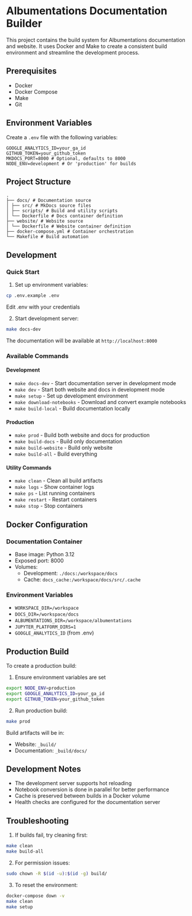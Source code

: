 # Albumentations Documentation Builder

This project contains the build system for Albumentations documentation and website. It uses Docker and Make to create a consistent build environment and streamline the development process.

## Prerequisites

- Docker
- Docker Compose
- Make
- Git

## Environment Variables

Create a `.env` file with the following variables:

```env
GOOGLE_ANALYTICS_ID=your_ga_id
GITHUB_TOKEN=your_github_token
MKDOCS_PORT=8000 # Optional, defaults to 8000
NODE_ENV=development # Or 'production' for builds
```

## Project Structure

```tree
.
├── docs/ # Documentation source
│ ├── src/ # MkDocs source files
│ ├── scripts/ # Build and utility scripts
│ └── Dockerfile # Docs container definition
├── website/ # Website source
│ └── Dockerfile # Website container definition
├── docker-compose.yml # Container orchestration
└── Makefile # Build automation
```

## Development

### Quick Start

1. Set up environment variables:

```bash
cp .env.example .env
```

Edit .env with your credentials

2. Start development server:

```bash
make docs-dev
```

The documentation will be available at `http://localhost:8000`

### Available Commands

#### Development

- `make docs-dev` - Start documentation server in development mode
- `make dev` - Start both website and docs in development mode
- `make setup` - Set up development environment
- `make download-notebooks` - Download and convert example notebooks
- `make build-local` - Build documentation locally

#### Production

- `make prod` - Build both website and docs for production
- `make build-docs` - Build only documentation
- `make build-website` - Build only website
- `make build-all` - Build everything

#### Utility Commands
- `make clean` - Clean all build artifacts
- `make logs` - Show container logs
- `make ps` - List running containers
- `make restart` - Restart containers
- `make stop` - Stop containers

## Docker Configuration

### Documentation Container

- Base image: Python 3.12
- Exposed port: 8000
- Volumes:
  - Development: `./docs:/workspace/docs`
  - Cache: `docs_cache:/workspace/docs/src/.cache`

### Environment Variables
- `WORKSPACE_DIR=/workspace`
- `DOCS_DIR=/workspace/docs`
- `ALBUMENTATIONS_DIR=/workspace/albumentations`
- `JUPYTER_PLATFORM_DIRS=1`
- `GOOGLE_ANALYTICS_ID` (from .env)

## Production Build

To create a production build:

1. Ensure environment variables are set

```bash
export NODE_ENV=production
export GOOGLE_ANALYTICS_ID=your_ga_id
export GITHUB_TOKEN=your_github_token
```

2. Run production build:

```bash
make prod
```

Build artifacts will be in:

- Website: `_build/`
- Documentation: `_build/docs/`

## Development Notes

- The development server supports hot reloading
- Notebook conversion is done in parallel for better performance
- Cache is preserved between builds in a Docker volume
- Health checks are configured for the documentation server

## Troubleshooting

1. If builds fail, try cleaning first:

```bash
make clean
make build-all
```

2. For permission issues:

```bash
sudo chown -R $(id -u):$(id -g) build/
```

3. To reset the environment:

```bash
docker-compose down -v
make clean
make setup
```
